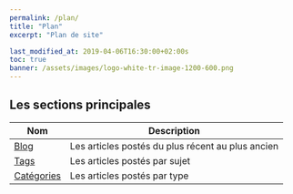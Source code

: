 ```yaml
---
permalink: /plan/
title: "Plan"
excerpt: "Plan de site"

last_modified_at: 2019-04-06T16:30:00+02:00s
toc: true
banner: /assets/images/logo-white-tr-image-1200-600.png
---
```



## Les sections principales

| Nom                                        | Description                                           |
| ------------------------------------------- | ----------------------------------------------------- |
| [Blog](/blog/) | Les articles postés du plus récent au plus ancien |
| [Tags](/tags/) | Les articles postés par sujet |
| [Catégories](/categories/) | Les articles postés par type |

